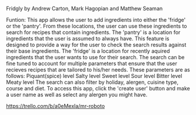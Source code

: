 Fridgly
by Andrew Carton, Mark Hagopian and Matthew Seaman

Funtion: This app allows the user to add ingredients into either the 'fridge' or the 'pantry'.
From these locations, the user can use these ingredients to search for recipes that contain ingredients.
The 'pantry' is a location for ingredients that the user is assumed to always have. This feature is designed to provide a way for the user to check the search results against their base ingredients.
The 'fridge' is a location for recently aquired ingredients that the user wants to use for their search.
The search can be fine tuned to account for multiple parameters that ensure that the user recieves recipes that are tailored to his/her needs.
These parameters are as follows:
Piquant(spice) level
Salty level
Sweet level
Sour level
Bitter level
Meaty level
The search can also filter by holiday, alergen, cuisine type, course and diet.
To access this app, click the 'create user' button and make a user name as well as select any alergen you might have.



https://trello.com/b/a0eMexla/mr-roboto

